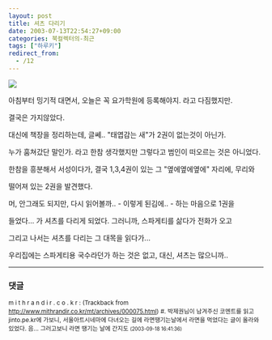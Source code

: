 ```yaml
---
layout: post
title: 셔츠 다리기
date: 2003-07-13T22:54:27+09:00
categories: 북컬렉터의-최근
tags: ["하루키"]
redirect_from:
  - /12
---
```




<img src=http://farm3.static.flickr.com/2422/3770996855_17d5f531a7.jpg>

아침부터 밍기적 대면서, 오늘은 꼭 요가학원에 등록해야지. 라고 다짐했지만.

결국은 가지않았다.

대신에 책장을 정리하는데, 글쎄.. "태엽감는 새"가 2권이 없는것이 아닌가.

누가 훔쳐갔단 말인가. 라고 한참 생각했지만 그렇다고 범인이 떠오르는 것은 아니었다.

한참을 흥분해서 서성이다가, 결국 1,3,4권이 있는 그 "옆에옆에옆에" 자리에, 무리와

떨어져 있는 2권을 발견했다.

머, 안그래도 되지만, 다시 읽어볼까.. - 이렇게 된김에.. - 하는 마음으로 1권을

들었다... 가 셔츠를 다리게 되었다. 그러니까, 스파게티를 삶다가 전화가 오고

그리고 나서는 셔츠를 다리는 그 대목을 읽다가...

우리집에는 스파게티용 국수라던가 하는 것은 없고, 대신, 셔츠는 많으니까..

* * *

### 댓글



<!--- cmt:14 --->
<!--- mail: --->
<!--- parent:0 --->

<small class=comment>m i t h r a n d i r . c o . k r : <!-- ping:14 ---> (Trackback from <a href='http://www.mithrandir.co.kr/mt/archives/000075.html'>http://www.mithrandir.co.kr/mt/archives/000075.html</a>) #. 박제권님이 남겨주신 코멘트를 읽고 jinto.pe.kr에 가보니, 서울아트시네마에 다녀오는 길에 라면땡기는날에서 라면을 먹었다는 글이 올라와 있었다. 음... 그러고보니 라면 땡기는 날에 간지도 <small>(2003-09-18 16:41:36)</small></small>

